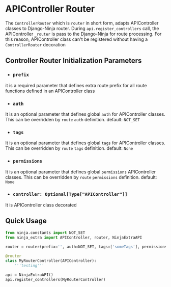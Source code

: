 # **APIController Router**

The `ControllerRouter` which is `router` in short form, adapts APIController classes to Django-Ninja router.
During `api.register_controllers` call, the APIController `_router` is pass to the Django-Ninja for route processing.
For this reason, APIController class can't be registered without having a `ControllerRouter` decoration

## **Controller Router Initialization Parameters**
-  ### **`prefix`**
it is a required parameter that defines extra route prefix for all route functions defined in an APIController class

-  ### **`auth`**
It is an optional parameter that defines global `auth` for APIController classes. This can be overridden by `route` `auth` definition. default: `NOT_SET`

-  ### **`tags`**
It is an optional parameter that defines global `tags` for APIController classes. This can be overridden by `route` `tags` definition. default: `None`

-  ### **`permissions`**
It is an optional parameter that defines global `permissions` APIController classes. This can be overridden by `route` `permissions` definition. default: `None`

-  ### **`controller: Optional[Type["APIController"]]`**
It is APIController class decorated

## **Quick Usage**
```python
from ninja.constants import NOT_SET
from ninja_extra import APIController, router, NinjaExtraAPI
 
router = router(prefix='', auth=NOT_SET, tags=['someTags'], permissions=[])

@router
class MyRouterController(APIController):
    '''testing'''

api = NinjaExtraAPI()
api.register_controllers(MyRouterController)
```